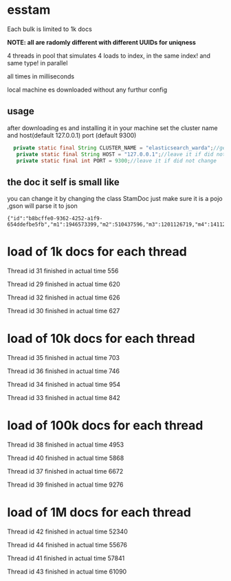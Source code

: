 # esstam

 Each bulk is limited to 1k docs 
 
 <b>NOTE: all are radomly different with different UUIDs for uniqness </b>

 4 threads in pool that simulates 4 loads to index, in the same index! and same type! in parallel

 all times in milliseconds

 local machine es downloaded without any furthur config 

## usage

after downloading es and installing it in your machine set the cluster name and host(default 127.0.0.1) port (default 9300)

```java
  private static final String CLUSTER_NAME = "elasticsearch_warda";//get from http://localhost:9200/?pretty from browser or curl
   private static final String HOST = "127.0.0.1";//leave it if did not change
   private static final int PORT = 9300;//leave it if did not change
```

## the doc it self is small like 

you can change it by changing the class StamDoc just make sure it is a pojo ,gson will parse it to json

```
{"id":"b8bcffe0-9362-4252-a1f9-654ddefbe5fb","m1":1946573399,"m2":510437596,"m3":1201126719,"m4":1411209271,"m5":1020306497,"m6":2019522512}
```

# load of 1k docs for each thread 

Thread id 31 finished in actual time 556

Thread id 29 finished in actual time 620

Thread id 32 finished in actual time 626

Thread id 30 finished in actual time 627

# load of 10k docs for each thread 

Thread id 35 finished in actual time 703

Thread id 36 finished in actual time 746

Thread id 34 finished in actual time 954

Thread id 33 finished in actual time 842


# load of 100k docs for each thread 

Thread id 38 finished in actual time 4953

Thread id 40 finished in actual time 5868

Thread id 37 finished in actual time 6672

Thread id 39 finished in actual time 9276


# load of 1M docs for each thread 

Thread id 42 finished in actual time 52340

Thread id 44 finished in actual time 55676

Thread id 41 finished in actual time 57841

Thread id 43 finished in actual time 61090
